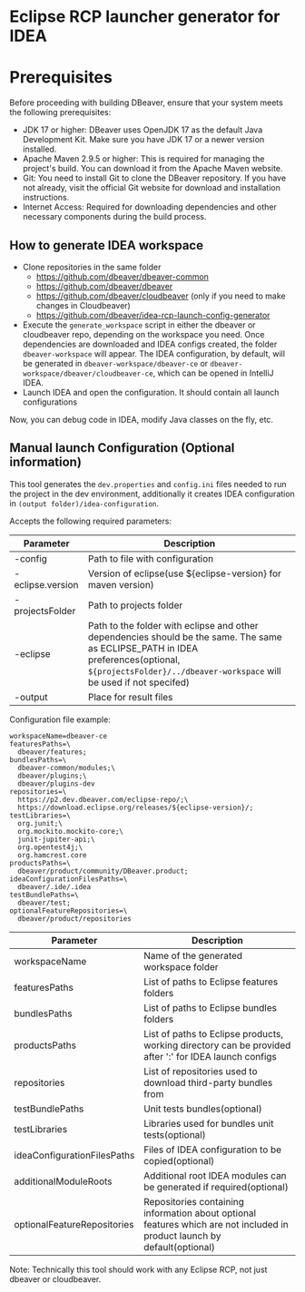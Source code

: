 # Eclipse RCP launcher generator for IDEA
# Prerequisites
Before proceeding with building DBeaver, ensure that your system meets the following prerequisites:

* JDK 17 or higher: DBeaver uses OpenJDK 17 as the default Java Development Kit. Make sure you have JDK 17 or a newer version installed.
* Apache Maven 2.9.5 or higher: This is required for managing the project's build. You can download it from the Apache Maven website.
* Git: You need to install Git to clone the DBeaver repository. If you have not already, visit the official Git website for download and installation instructions.
* Internet Access: Required for downloading dependencies and other necessary components during the build process.

## How to generate IDEA workspace
- Clone repositories in the same folder
  - https://github.com/dbeaver/dbeaver-common
  - https://github.com/dbeaver/dbeaver
  - https://github.com/dbeaver/cloudbeaver (only if you need to make changes in Cloudbeaver)
  - https://github.com/dbeaver/idea-rcp-launch-config-generator
- Execute the `generate_workspace` script in either the dbeaver or cloudbeaver repo, depending on the workspace you need.
Once dependencies are downloaded and IDEA configs created, the folder `dbeaver-workspace` will appear. The IDEA configuration, by default, will be generated in `dbeaver-workspace/dbeaver-ce` or `dbeaver-workspace/dbeaver/cloudbeaver-ce`, which can be opened in IntelliJ IDEA.
- Launch IDEA and open the configuration. It should contain all launch configurations

Now, you can debug code in IDEA, modify Java classes on the fly, etc.

## Manual launch Configuration (Optional information)

This tool generates the `dev.properties` and `config.ini` files needed to run the project in the dev environment, additionally it creates IDEA configuration in `(output folder)/idea-configuration`.

Accepts the following required parameters:

Parameter | Description
------|----
-config | Path to file with configuration
-eclipse.version | Version of eclipse(use ${eclipse-version} for maven version)
-projectsFolder | Path to projects folder
-eclipse | Path to the folder with eclipse and other dependencies should be the same. The same as ECLIPSE_PATH in IDEA preferences(optional, `${projectsFolder}/../dbeaver-workspace` will be used if not specifed)
-output | Place for result files


Configuration file example:
```properties
workspaceName=dbeaver-ce
featuresPaths=\
  dbeaver/features;
bundlesPaths=\
  dbeaver-common/modules;\
  dbeaver/plugins;\
  dbeaver/plugins-dev
repositories=\
  https://p2.dev.dbeaver.com/eclipse-repo/;\
  https://download.eclipse.org/releases/${eclipse-version}/;
testLibraries=\
  org.junit;\
  org.mockito.mockito-core;\
  junit-jupiter-api;\
  org.opentest4j;\
  org.hamcrest.core
productsPaths=\
  dbeaver/product/community/DBeaver.product;
ideaConfigurationFilesPaths=\
  dbeaver/.ide/.idea
testBundlePaths=\
  dbeaver/test;
optionalFeatureRepositories=\
  dbeaver/product/repositories
```
| Parameter                   | Description                                                                                                               |
|-----------------------------|---------------------------------------------------------------------------------------------------------------------------|
| workspaceName               | Name of the generated workspace folder                                                                                    |
| featuresPaths               | List of paths to Eclipse features folders                                                                                 |
| bundlesPaths                | List of paths to Eclipse bundles folders                                                                                  |
| productsPaths               | List of paths to Eclipse products, working directory can be provided after ':' for IDEA launch configs                    |
| repositories                | List of repositories used to download third-party bundles from                                                            |
| testBundlePaths             | Unit tests bundles(optional)                                                                                              |
| testLibraries               | Libraries used for bundles unit tests(optional)                                                                           |
| ideaConfigurationFilesPaths | Files of IDEA configuration to be copied(optional)                                                                        |
| additionalModuleRoots       | Additional root IDEA modules can be generated if required(optional)                                                       |
| optionalFeatureRepositories | Repositories containing information about optional features which are not included in product launch by default(optional) |

Note: Technically this tool should work with any Eclipse RCP, not just dbeaver or cloudbeaver.
